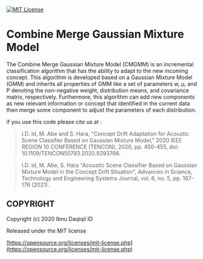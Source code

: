 [![MIT License](http://img.shields.io/badge/license-MIT-blue.svg?style=flat)](LICENSE)



# Combine Merge Gaussian Mixture Model
The Combine Merge Gaussian Mixture Model (CMGMM) is an incremental classification algorithm that has the ability to adapt to the new incoming concept. This algorithm is developed based on a Gaussian Mixture Model (GMM) and inherits all properties of GMM like a set of parameters w, µ, and P denoting the non-negative weight, distribution means, and covariance matrix, respectively. Furthermore, this algorithm can add new components as new relevant information or concept that identified in the current data then merge some component to adjust the parameters of each distribution.

if you use this code please cite us at :

>I.D. Id, M. Abe and S. Hara, "Concept Drift Adaptation for Acoustic Scene Classifier Based on Gaussian Mixture Model," 2020 IEEE REGION 10 CONFERENCE (TENCON), 2020, pp. 450-455, doi: 10.1109/TENCON50793.2020.9293766.

>I.D. Id, M. Abe, S. Hara "Acoustic Scene Classifier Based on Gaussian Mixture Model in the Concept Drift Situation", Advances in Science, Technology and Engineering Systems Journal, vol. 6, no. 5, pp. 167-176 (2021).

## COPYRIGHT

Copyright (c) 2020 Ibnu Daqiqil ID

Released under the MIT license

[https://opensource.org/licenses/mit-license.php](https://opensource.org/licenses/mit-license.php)
